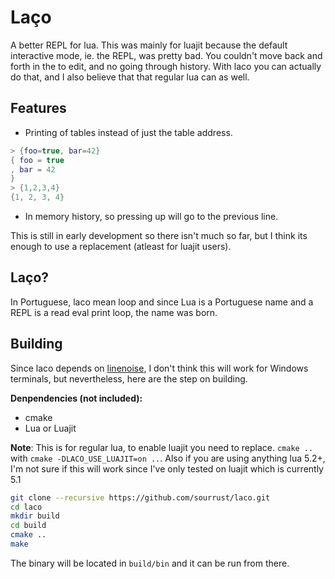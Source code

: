 # Laço

A better REPL for lua. This was mainly for luajit because the default
interactive mode, ie. the REPL, was pretty bad. You couldn't move back
and forth in the to edit, and no going through history. With laco you
can actually do that, and I also believe that that regular lua can as
well.

## Features

* Printing of tables instead of just the table address.

```lua
> {foo=true, bar=42}
{ foo = true
, bar = 42
}
> {1,2,3,4}
{1, 2, 3, 4}
```

* In memory history, so pressing up will go to the previous line.

This is still in early development so there isn't much so far, but I
think its enough to use a replacement (atleast for luajit users).

## Laço?

In Portuguese, laco mean loop and since Lua is a Portuguese name and a
REPL is a read eval print loop, the name was born.

## Building

Since laco depends on [linenoise](https://github.com/antirez/linenoise#tested-with),
I don't think this will work for Windows terminals, but nevertheless,
here are the step on building.

**Denpendencies (not included):**

* cmake
* Lua or Luajit

**Note**: This is for regular lua, to enable luajit you need to replace.
`cmake ..` with `cmake -DLACO_USE_LUAJIT=on ..`. Also if you are using
anything lua 5.2+, I'm not sure if this will work since I've only tested
on luajit which is currently 5.1

```bash
git clone --recursive https://github.com/sourrust/laco.git
cd laco
mkdir build
cd build
cmake ..
make
```

The binary will be located in `build/bin` and it can be run from there.
